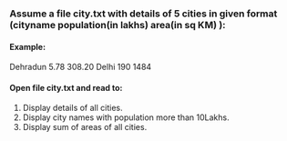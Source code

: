 
### Assume a file city.txt with details of 5 cities in given format (cityname  population(in lakhs) area(in sq KM) ):

#### Example:
Dehradun 5.78 308.20
Delhi 190 1484


#### Open file city.txt and read to:

1. Display details of all cities.
2. Display city names with population more than 10Lakhs.
3. Display sum of areas of all cities. 
